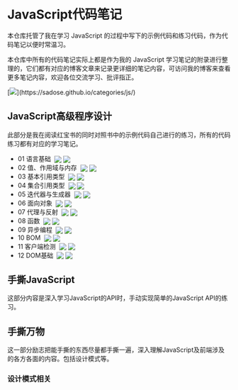 # JavaScript代码笔记

本仓库托管了我在学习 JavaScript 的过程中写下的示例代码和练习代码，作为代码笔记以便时常温习。

本仓库中所有的代码笔记实际上都是作为我的 JavaScript 学习笔记的附录进行整理的，它们都有对应的博客文章来记录更详细的笔记内容，可访问我的博客来查看更多笔记内容，欢迎各位交流学习、批评指正。

[![](https://img.shields.io/static/v1?label=%E8%AE%BF%E9%97%AE&message=%E5%A4%A7%E6%A3%AE%E7%9A%84%E5%8D%9A%E5%AE%A2%20-%20JS%E4%B8%93%E6%A0%8F&labelColor=rgb(32,110,211)&color=rgb(58,186,233)&logo=Symantec&style=flat-square)](https://sadose.github.io/categories/js/)

## JavaScript高级程序设计

此部分是我在阅读红宝书的同时对照书中的示例代码自己进行的练习，所有的代码练习都有对应的学习笔记。

- 01 语言基础&nbsp;
<sub>[![](https://img.shields.io/static/v1?label=&message=%E7%AC%94%E8%AE%B0&color=orange)](https://sadose.github.io/2021/12/04/js001/)</sub>
<sub>[![](https://img.shields.io/static/v1?label=&message=%E4%BB%A3%E7%A0%81&color=blue)](1%20JavaScript%E9%AB%98%E7%BA%A7%E7%A8%8B%E5%BA%8F%E8%AE%BE%E8%AE%A1/01%20%E8%AF%AD%E8%A8%80%E5%9F%BA%E7%A1%80.js)</sub>
- 02 值、作用域与内存&nbsp;
<sub>[![](https://img.shields.io/static/v1?label=&message=%E7%AC%94%E8%AE%B0&color=orange)](https://sadose.github.io/2021/12/07/js002/)</sub>
<sub>[![](https://img.shields.io/static/v1?label=&message=%E4%BB%A3%E7%A0%81&color=blue)](1%20JavaScript%E9%AB%98%E7%BA%A7%E7%A8%8B%E5%BA%8F%E8%AE%BE%E8%AE%A1/02%20%E5%80%BC%E3%80%81%E4%BD%9C%E7%94%A8%E5%9F%9F%E4%B8%8E%E5%86%85%E5%AD%98.js)</sub>
- 03 基本引用类型&nbsp;
<sub>[![](https://img.shields.io/static/v1?label=&message=%E7%AC%94%E8%AE%B0&color=orange)](https://sadose.github.io/2021/12/08/js003/)</sub>
<sub>[![](https://img.shields.io/static/v1?label=&message=%E4%BB%A3%E7%A0%81&color=blue)](1%20JavaScript%E9%AB%98%E7%BA%A7%E7%A8%8B%E5%BA%8F%E8%AE%BE%E8%AE%A1/03%20%E5%9F%BA%E6%9C%AC%E5%BC%95%E7%94%A8%E7%B1%BB%E5%9E%8B.js)</sub>
- 04 集合引用类型&nbsp;
<sub>[![](https://img.shields.io/static/v1?label=&message=%E7%AC%94%E8%AE%B0&color=orange)](https://sadose.github.io/2021/12/10/js004/)</sub>
<sub>[![](https://img.shields.io/static/v1?label=&message=%E4%BB%A3%E7%A0%81&color=blue)](1%20JavaScript%E9%AB%98%E7%BA%A7%E7%A8%8B%E5%BA%8F%E8%AE%BE%E8%AE%A1/04%20%E9%9B%86%E5%90%88%E5%BC%95%E7%94%A8%E7%B1%BB%E5%9E%8B.js)</sub>
- 05 迭代器与生成器&nbsp;
<sub>[![](https://img.shields.io/static/v1?label=&message=%E7%AC%94%E8%AE%B0&color=orange)](https://sadose.github.io/2021/12/13/js005/)</sub>
<sub>[![](https://img.shields.io/static/v1?label=&message=%E4%BB%A3%E7%A0%81&color=blue)](1%20JavaScript%E9%AB%98%E7%BA%A7%E7%A8%8B%E5%BA%8F%E8%AE%BE%E8%AE%A1/05%20%E8%BF%AD%E4%BB%A3%E5%99%A8%E4%B8%8E%E7%94%9F%E6%88%90%E5%99%A8.js)</sub>
- 06 面向对象&nbsp;
<sub>[![](https://img.shields.io/static/v1?label=&message=%E7%AC%94%E8%AE%B0&color=orange)](https://sadose.github.io/2021/12/15/js006/)</sub>
<sub>[![](https://img.shields.io/static/v1?label=&message=%E4%BB%A3%E7%A0%81&color=blue)](1%20JavaScript%E9%AB%98%E7%BA%A7%E7%A8%8B%E5%BA%8F%E8%AE%BE%E8%AE%A1/06%20%E9%9D%A2%E5%90%91%E5%AF%B9%E8%B1%A1.js)</sub>
- 07 代理与反射&nbsp;
<sub>[![](https://img.shields.io/static/v1?label=&message=%E7%AC%94%E8%AE%B0&color=orange)](https://sadose.github.io/2021/12/17/js007/)</sub>
<sub>[![](https://img.shields.io/static/v1?label=&message=%E4%BB%A3%E7%A0%81&color=blue)](1%20JavaScript%E9%AB%98%E7%BA%A7%E7%A8%8B%E5%BA%8F%E8%AE%BE%E8%AE%A1/07%20%E4%BB%A3%E7%90%86%E4%B8%8E%E5%8F%8D%E5%B0%84.js)</sub>
- 08 函数&nbsp;
<sub>[![](https://img.shields.io/static/v1?label=&message=%E7%AC%94%E8%AE%B0&color=orange)](https://sadose.github.io/2021/12/23/js008/)</sub>
<sub>[![](https://img.shields.io/static/v1?label=&message=%E4%BB%A3%E7%A0%81&color=blue)](1%20JavaScript%E9%AB%98%E7%BA%A7%E7%A8%8B%E5%BA%8F%E8%AE%BE%E8%AE%A1/08%20%E5%87%BD%E6%95%B0.js)</sub>
- 09 异步编程&nbsp;
<sub>[![](https://img.shields.io/static/v1?label=&message=%E7%AC%94%E8%AE%B0&color=orange)](https://sadose.github.io/2021/12/24/js009/)</sub>
<sub>[![](https://img.shields.io/static/v1?label=&message=%E4%BB%A3%E7%A0%81&color=blue)](1%20JavaScript%E9%AB%98%E7%BA%A7%E7%A8%8B%E5%BA%8F%E8%AE%BE%E8%AE%A1/09%20%E5%BC%82%E6%AD%A5%E7%BC%96%E7%A8%8B.js)</sub>
- 10 BOM&nbsp;
<sub>[![](https://img.shields.io/static/v1?label=&message=%E7%AC%94%E8%AE%B0&color=orange)](https://sadose.github.io/2022/01/16/js010/)</sub>
<sub>[![](https://img.shields.io/static/v1?label=&message=%E4%BB%A3%E7%A0%81&color=blue)](1%20JavaScript%E9%AB%98%E7%BA%A7%E7%A8%8B%E5%BA%8F%E8%AE%BE%E8%AE%A1/10%20BOM.js)</sub>
- 11 客户端检测&nbsp;
<sub>[![](https://img.shields.io/static/v1?label=&message=%E7%AC%94%E8%AE%B0&color=orange)](https://sadose.github.io/2022/02/02/js011/)</sub>
<sub>[![](https://img.shields.io/static/v1?label=&message=%E4%BB%A3%E7%A0%81&color=blue)](1%20JavaScript%E9%AB%98%E7%BA%A7%E7%A8%8B%E5%BA%8F%E8%AE%BE%E8%AE%A1/11%20%E5%AE%A2%E6%88%B7%E7%AB%AF%E6%A3%80%E6%B5%8B.js)</sub>
- 12 DOM基础&nbsp;
<sub>[![](https://img.shields.io/static/v1?label=&message=%E7%AC%94%E8%AE%B0&color=orange)]()</sub>
<sub>[![](https://img.shields.io/static/v1?label=&message=%E4%BB%A3%E7%A0%81&color=blue)](1%20JavaScript%E9%AB%98%E7%BA%A7%E7%A8%8B%E5%BA%8F%E8%AE%BE%E8%AE%A1/12%20DOM%E5%9F%BA%E7%A1%80.js)</sub>
<!-- - 13 DOM扩展&nbsp;
<sub>[![](https://img.shields.io/static/v1?label=&message=%E7%AC%94%E8%AE%B0&color=orange)]()</sub>
<sub>[![](https://img.shields.io/static/v1?label=&message=%E4%BB%A3%E7%A0%81&color=blue)]()</sub> -->

<!-- &nbsp;
<sub>[![](https://img.shields.io/static/v1?label=&message=%E7%AC%94%E8%AE%B0&color=orange)]()</sub>
<sub>[![](https://img.shields.io/static/v1?label=&message=%E4%BB%A3%E7%A0%81&color=blue)]()</sub> -->

## 手撕JavaScript

这部分内容是深入学习JavaScript的API时，手动实现简单的JavaScript API的练习。

## 手撕万物

这一部分励志把能手撕的东西尽量都手撕一遍，深入理解JavaScript及前端涉及的各方各面的内容。包括设计模式等。

### 设计模式相关

<!-- - 字节青训营课程笔记：前端设计模式应用&nbsp;
<sub>[![](https://img.shields.io/static/v1?label=&message=%E7%AC%94%E8%AE%B0&color=orange)]()</sub>
    - 01 单例模式实现请求缓存&nbsp;
<sub>[![](https://img.shields.io/static/v1?label=&message=%E4%BB%A3%E7%A0%81&color=blue)]()</sub>
    - 02 发布订阅模式实现上线提醒&nbsp;
<sub>[![](https://img.shields.io/static/v1?label=&message=%E4%BB%A3%E7%A0%81&color=blue)]()</sub>
    - 03 代理模式实现用户上线订阅&nbsp;
<sub>[![](https://img.shields.io/static/v1?label=&message=%E4%BB%A3%E7%A0%81&color=blue)]()</sub>
    - 04 使用迭代器模式模拟DOM树&nbsp;
<sub>[![](https://img.shields.io/static/v1?label=&message=%E4%BB%A3%E7%A0%81&color=blue)]()</sub>
    - 05 组合模式实现文件结构&nbsp;
<sub>[![](https://img.shields.io/static/v1?label=&message=%E4%BB%A3%E7%A0%81&color=blue)]()</sub> -->
